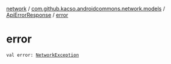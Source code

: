 [network](../../index.md) / [com.github.kacso.androidcommons.network.models](../index.md) / [ApiErrorResponse](index.md) / [error](.)

# error

`val error: `[`NetworkException`](../../com.github.kacso.androidcommons.network.exceptions/-network-exception/index.md)